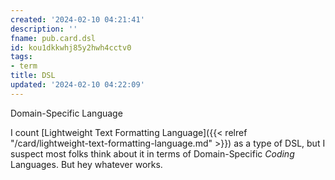 ```yaml
---
created: '2024-02-10 04:21:41'
description: ''
fname: pub.card.dsl
id: kou1dkkwhj85y2hwh4cctv0
tags:
- term
title: DSL
updated: '2024-02-10 04:22:09'
---
```


Domain-Specific Language

I count [Lightweight Text Formatting Language]({{< relref "/card/lightweight-text-formatting-language.md" >}}) as a type of DSL, but I suspect most folks think about it in terms of Domain-Specific *Coding* Languages. But hey whatever works.
